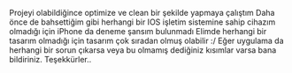 Projeyi olabildiğince optimize ve clean bir şekilde yapmaya çalıştım
Daha önce de bahsettiğim gibi herhangi bir IOS işletim sistemine sahip cihazım olmadığı için iPhone da deneme şansım bulunmadı
Elimde herhangi bir tasarım olmadığı için tasarım çok sıradan olmuş olabilir :/
Eğer uygulama da herhangi bir sorun çıkarsa veya bu olmamış dediğiniz kısımlar varsa bana bildiriniz.
Teşekkürler..
